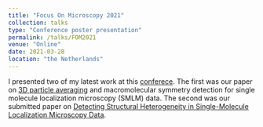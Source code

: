 ```yaml
---
title: "Focus On Microscopy 2021"
collection: talks
type: "Conference poster presentation"
permalink: /talks/FOM2021
venue: "Online"
date: 2021-03-28
location: "the Netherlands"
---
```


I presented two of my latest work at this [conferece](http://www.focusonmicroscopy.org/). The first was our paper on [3D particle averaging](http://www.focusonmicroscopy.org/2021/PDF/1016_Heydarian.pdf) and macromolecular symmetry detection for single molecule localization microscopy (SMLM) data. The second was our submitted paper on [Detecting Structural Heterogeneity in Single-Molecule Localization Microscopy Data](http://www.focusonmicroscopy.org/2021/PDF/1015_Huijben.pdf).


